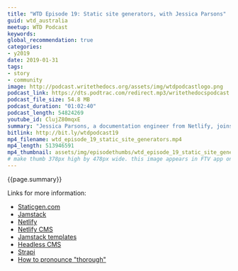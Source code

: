 ```yaml
---
title: "WTD Episode 19: Static site generators, with Jessica Parsons"
guid: wtd_australia
meetup: WTD Podcast
keywords:
global_recommendation: true
categories:
- y2019
date: 2019-01-31
tags:
- story
- community
image: http://podcast.writethedocs.org/assets/img/wtdpodcastlogo.png
podcast_link: https://dts.podtrac.com/redirect.mp3/writethedocspodcast.org/wtd_episode_19_static_site_generators.mp3
podcast_file_size: 54.8 MB
podcast_duration: "01:02:40"
podcast_length: 54824269
youtube_id: ClujZ80mqxE
summary: "Jessica Parsons, a documentation engineer from Netlify, joins us for Episode 19 of the WTD Podcast. Jess recently conducted a Static Site Generator workshop at the Australian Write the Docs conference at Melbourne. It was really excellent, and we've been meaning to get Jess on the show for a while to talk shop. In this episode, Jess illuminates the world of static site generators, comparing and contrasting Hugo, Jekyll, Sphinx, Gatsby, and others. Discussions focus on considerations for choosing a static site generator, and how to manage the content they consume, from APIs to Git-tracked markdown files. Headless CMS options like API-driven Strapi and Git-wrapper Netlify CMS make an appearance."
bitlink: http://bit.ly/wtdpodcast19
mp4_filename: wtd_episode_19_static_site_generators.mp4
mp4_length: 513946591
mp4_thumbnail: assets/img/episodethumbs/wtd_episode_19_static_site_generators.png
# make thumb 378px high by 478px wide. this image appears in FTV app only
---
```


{{page.summary}}

Links for more information:

* [Staticgen.com](https://www.staticgen.com/)
* [Jamstack](https://jamstack.org/)
* [Netlify](https://www.netlify.com/)
* [Netlify CMS](https://www.netlifycms.org/)
* [Jamstack templates](https://templates.netlify.com/)
* [Headless CMS](https://headlesscms.org/)
* [Strapi](https://strapi.io/)
* [How to pronounce "thorough"](https://dictionary.cambridge.org/us/pronunciation/english/thorough)
